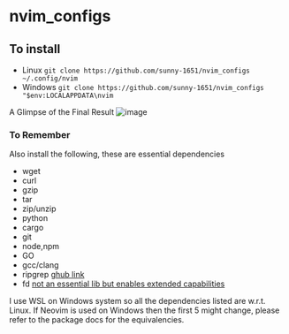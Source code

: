 # nvim_configs

## To install
- Linux
```git clone https://github.com/sunny-1651/nvim_configs ~/.config/nvim```
- Windows
```git clone https://github.com/sunny-1651/nvim_configs "$env:LOCALAPPDATA\nvim```

A Glimpse of the Final Result
![image](https://github.com/user-attachments/assets/a73e9391-8ae8-4c5b-b01e-305c708f97fd)


### To Remember
Also install the following, these are essential dependencies
+ wget
+ curl
+ gzip
+ tar
+ zip/unzip
+ python
+ cargo
+ git
+ node,npm
+ GO
+ gcc/clang
+ ripgrep [ghub link](https://github.com/BurntSushi/ripgrep)
+ fd [not an essential lib but enables extended capabilities](https://github.com/sharkdp/fd)

I use WSL on Windows system so all the dependencies listed are w.r.t. Linux. If Neovim is used on Windows then the first 5 might change, please refer to the package docs for the equivalencies.
